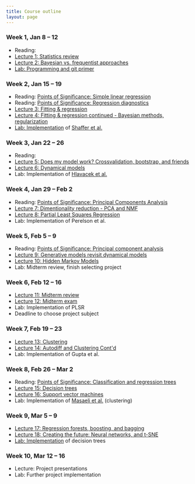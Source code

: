 ```yaml
---
title: Course outline
layout: page
---
```


### Week 1, Jan 8 – 12

- Reading: 
- [Lecture 1: Statistics review](https://bioe-ml-w18.github.io/prog-class/Wk1-Lecture1.pdf)
- [Lecture 2: Bayesian vs. frequentist approaches](https://bioe-ml-w18.github.io/prog-class/Wk1-Lecture2.pdf)
- [Lab: Programming and git primer](https://classroom.github.com/a/I9mAoL3K)

### Week 2, Jan 15 – 19

- Reading: [Points of Significance: Simple linear regression](http://www.nature.com/nmeth/journal/v12/n11/full/nmeth.3627.html)
- Reading: [Points of Significance: Regression diagnostics](https://www.nature.com/nmeth/journal/v13/n5/abs/nmeth.3854.html)
- [Lecture 3: Fitting & regression](https://bioe-ml-w18.github.io/prog-class/Wk2-Lecture3.pdf)
- [Lecture 4: Fitting & regression continued - Bayesian methods, regularization](https://bioe-ml-w18.github.io/prog-class/Wk2-Lecture4.pdf)
- [Lab: Implementation](https://classroom.github.com/a/7RBnmweg) of [Shaffer et al.](https://www.nature.com/nature/journal/v546/n7658/abs/nature22794.html) <!-- Statistics -->

### Week 3, Jan 22 – 26

- Reading: 
- [Lecture 5: Does my model work? Crossvalidation, bootstrap, and friends](https://bioe-ml-w18.github.io/prog-class/Wk3-Lecture5.pdf)
- [Lecture 6: Dynamical models](https://bioe-ml-w18.github.io/prog-class/Wk3-Lecture6.pdf)
- Lab: Implementation of [Hlavacek et al.](http://www.sciencedirect.com/science/article/pii/S0006349599773972) <!-- Fitting -->

### Week 4, Jan 29 – Feb 2

- Reading: [Points of Significance: Principal Components Analysis](https://www.nature.com/articles/nmeth.4346)
- [Lecture 7: Dimentionality reduction - PCA and NMF](https://bioe-ml-w18.github.io/prog-class/Wk4-Lecture7.pdf)
- [Lecture 8: Partial Least Squares Regression](https://bioe-ml-w18.github.io/prog-class/Wk4-Lecture8.pdf)
- Lab: Implementation of Perelson et al. <!-- dynamical models -->

### Week 5, Feb 5 – 9

- Reading: [Points of Significance: Principal component analysis](https://www.nature.com/nmeth/journal/v14/n7/full/nmeth.4346.html)
- [Lecture 9: Generative models revisit dynamical models](https://bioe-ml-w18.github.io/prog-class/Wk6-Lecture9.pdf)
- [Lecture 10: Hidden Markov Models](https://bioe-ml-w18.github.io/prog-class/Wk6-Lecture10.pdf)
- Lab: Midterm review, finish selecting project

### Week 6, Feb 12 – 16

- [Lecture 11: Midterm review](https://bioe-ml-w18.github.io/prog-class/Wk5-Lecture11.pdf)
- [Lecture 12: Midterm exam](https://bioe-ml-w18.github.io/prog-class/Wk5-Lecture12.pdf)
- Lab: Implementation of PLSR
- Deadline to choose project subject

### Week 7, Feb 19 – 23

- [Lecture 13: Clustering](https://bioe-ml-w18.github.io/prog-class/Wk7-Lecture13.pdf)
- [Lecture 14: Autodiff and Clustering Cont'd](https://bioe-ml-w18.github.io/prog-class/Wk7-Lecture14.pdf)
- Lab: Implementation of Gupta et al. <!-- HMMs -->

### Week 8, Feb 26 – Mar 2

- Reading: [Points of Significance: Classification and regression trees](https://www.nature.com/nmeth/journal/v14/n8/full/nmeth.4370.html)
- [Lecture 15: Decision trees](https://bioe-ml-w18.github.io/prog-class/Wk8-Lecture15.pdf)
- [Lecture 16: Support vector machines](https://bioe-ml-w18.github.io/prog-class/Wk8-Lecture16.pdf)
- Lab: Implementation of [Masaeli et al.](https://www.nature.com/articles/srep37863) (clustering)

### Week 9, Mar 5 – 9

- [Lecture 17: Regression forests, boosting, and bagging](https://bioe-ml-w18.github.io/prog-class/Wk9-Lecture17.pdf)
- [Lecture 18: Creating the future: Neural networks, and t-SNE](https://bioe-ml-w18.github.io/prog-class/Wk9-Lecture18.pdf)
- [Lab: Implementation](https://classroom.github.com/a/uA9k8R5a) of decision trees

### Week 10, Mar 12 – 16

- Lecture: Project presentations
- Lab: Further project implementation
